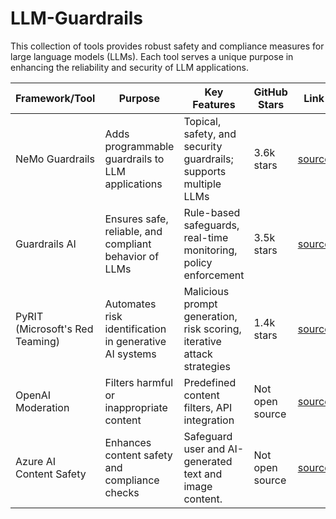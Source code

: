 # LLM-Guardrails

This collection of tools provides robust safety and compliance measures for large language models (LLMs). Each tool serves a unique purpose in enhancing the reliability and security of LLM applications.


| Framework/Tool                      | Purpose                                           | Key Features                                                  | GitHub Stars                          | Link                                |
|-------------------------------------|---------------------------------------------------|---------------------------------------------------------------|---------------------------------------|-------------------------------------|
| NeMo Guardrails                     | Adds programmable guardrails to LLM applications   | Topical, safety, and security guardrails; supports multiple LLMs | 3.6k stars  | [source](https://github.com/NVIDIA/NeMo-Guardrails) |
| Guardrails AI                       | Ensures safe, reliable, and compliant behavior of LLMs | Rule-based safeguards, real-time monitoring, policy enforcement | 3.5k stars  | [source](https://github.com/guardrails-ai/guardrails) |
| PyRIT (Microsoft's Red Teaming)     | Automates risk identification in generative AI systems | Malicious prompt generation, risk scoring, iterative attack strategies | 1.4k stars   | [source](https://github.com/Azure/PyRIT)    |
| OpenAI Moderation                   | Filters harmful or inappropriate content          | Predefined content filters, API integration                    | Not open source  | [source](https://platform.openai.com/docs/guides/moderation)                        |
| Azure AI Content Safety                   | Enhances content safety and compliance checks          | Safeguard user and AI-generated text and image content.                  | Not open source  | [source](https://azure.microsoft.com/ja-jp/products/ai-services/ai-content-safety)                        |
